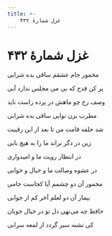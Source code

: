```yaml
---
title: >-
    غزل شمارهٔ ۴۳۲
---
```

# غزل شمارهٔ ۴۳۲

<div class="b" id="bn1"><div class="m1"><p>مخمور جام عشقم ساقی بده شرابی</p></div>
<div class="m2"><p>پر کن قدح که بی می مجلس ندارد آبی</p></div></div>
<div class="b" id="bn2"><div class="m1"><p>وصف رخ چو ماهش در پرده راست ناید</p></div>
<div class="m2"><p>مطرب بزن نوایی ساقی بده شرابی</p></div></div>
<div class="b" id="bn3"><div class="m1"><p>شد حلقه قامت من تا بعد از این رقیبت</p></div>
<div class="m2"><p>زین در دگر نراند ما را به هیچ بابی</p></div></div>
<div class="b" id="bn4"><div class="m1"><p>در انتظار رویت ما و امیدواری</p></div>
<div class="m2"><p>در عشوه وصالت ما و خیال و خوابی</p></div></div>
<div class="b" id="bn5"><div class="m1"><p>مخمور آن دو چشمم آیا کجاست جامی</p></div>
<div class="m2"><p>بیمار آن دو لعلم آخر کم از جوابی</p></div></div>
<div class="b" id="bn6"><div class="m1"><p>حافظ چه می‌نهی دل تو در خیال خوبان</p></div>
<div class="m2"><p>کی تشنه سیر گردد از لمعه سرابی</p></div></div>